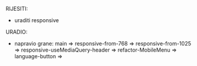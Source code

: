 
RIJESITI:
- uraditi responsive


URADIO:
- napravio grane:
  main => 
  responsive-from-768 => 
  responsive-from-1025 => 
  responsive-useMediaQuery-header => 
  refactor-MobileMenu =>
  language-button =>
  





